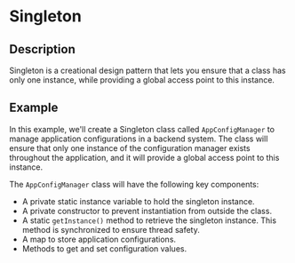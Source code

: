 # Singleton

## Description

Singleton is a creational design pattern that lets you ensure that a class has only one instance, while providing a global access point to this instance.

## Example

In this example, we'll create a Singleton class called `AppConfigManager` to manage application configurations in a backend system. The class will ensure that only one instance of the configuration manager exists throughout the application, and it will provide a global access point to this instance.

The `AppConfigManager` class will have the following key components:
- A private static instance variable to hold the singleton instance.
- A private constructor to prevent instantiation from outside the class.
- A static `getInstance()` method to retrieve the singleton instance. This method is synchronized to ensure thread safety.
- A map to store application configurations.
- Methods to get and set configuration values.